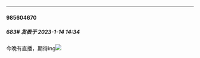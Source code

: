

*****

####  985604670  
##### 683#       发表于 2023-1-14 14:34

今晚有直播，期待ing<img src="https://static.saraba1st.com/image/smiley/face2017/066.png" referrerpolicy="no-referrer">

